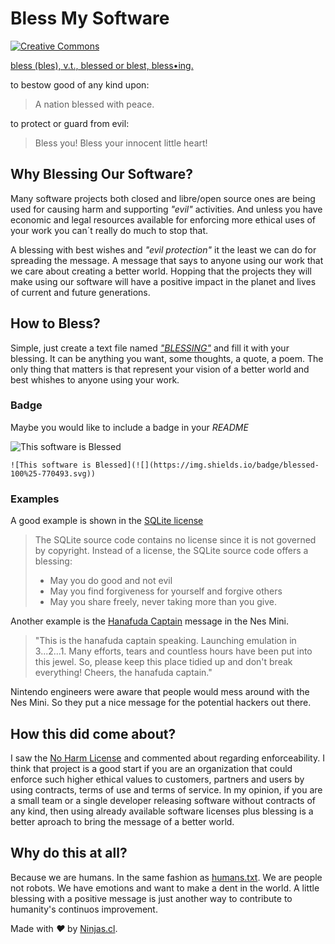 # Bless My Software

<a rel="license" href="http://creativecommons.org/licenses/by-sa/4.0/"><img alt="Creative Commons" style="border-width:0" src="https://i.creativecommons.org/l/by-sa/4.0/80x15.png" /></a>

[bless  (bles), 
v.t.,  blessed  or blest, bless•ing.](http://www.wordreference.com/definition/bless)

to bestow good of any kind upon:
> A nation blessed with peace.

to protect or guard from evil:
> Bless you! Bless your innocent little heart!

## Why Blessing Our Software?

Many software projects both closed and libre/open source ones are being used for causing harm and supporting *"evil"* activities. And unless you have economic and legal resources available for enforcing more ethical uses of your work you can´t really do much to stop that.

A blessing with best wishes and *"evil protection"* it the least we can do for spreading the message. A message that says to anyone using our work that we care about creating a better world. Hopping that the projects they will make using our software will have a positive impact in the planet and lives of current and future generations.

## How to Bless?

Simple, just create a text file named [*"BLESSING"*](BLESSING.md) and fill it with your blessing. It can be anything you want, some thoughts, a quote, a poem. The only thing that matters is that represent your vision of a better world and best whishes to anyone using your work.

### Badge
Maybe you would like to include a badge in your *README*

![This software is Blessed](https://img.shields.io/badge/blessed-100%25-770493.svg)

```
![This software is Blessed](![](https://img.shields.io/badge/blessed-100%25-770493.svg))
```

### Examples

A good example is shown in the [SQLite license](https://www.sqlite.org/different.html#license)

>  The SQLite source code contains no license since it is not governed by copyright. Instead of a license, the SQLite source code offers a blessing:
> 
> - May you do good and not evil
> - May you find forgiveness for yourself and forgive others
> - May you share freely, never taking more than you give. 

Another example is the [Hanafuda Captain](http://www.siliconera.com/2017/01/08/hidden-message-contained-nintendo-classic-mini-famicom/) message in the Nes Mini.

> "This is the hanafuda captain speaking. Launching emulation in 3...2...1. Many efforts, tears and countless hours have been put into this jewel. So, please keep this place tidied up and don't break everything! Cheers, the hanafuda captain."

Nintendo engineers were aware that people would mess around with the Nes Mini. So they put a nice message for the potential hackers out there.

## How this did come about?

I saw the [No Harm License](https://github.com/raisely/NoHarm/issues/35) and commented about regarding enforceability. I think that project is a good start if you are an organization that could enforce such higher ethical values to customers, partners and users by using contracts, terms of use and terms of service. In my opinion, if you are a small team or a single developer releasing software without contracts of any kind, then using already available software licenses plus blessing is a better aproach to bring the message of a better world.

## Why do this at all?

Because we are humans. In the same fashion as [humans.txt](http://humanstxt.org/). We are people not robots. We have emotions and want to make a dent in the world. A little blessing with a positive message is just another way to contribute to humanity's continuos improvement.


Made with <i class="fa fa-heart">&#9829;</i> by <a href="http://ninjas.cl" target="_blank">Ninjas.cl</a>.